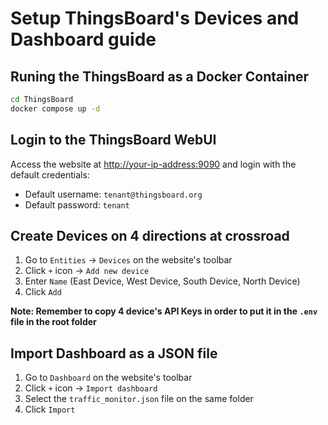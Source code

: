 # Setup ThingsBoard's Devices and Dashboard guide

## Runing the ThingsBoard as a Docker Container
```bash
cd ThingsBoard
docker compose up -d
```

## Login to the ThingsBoard WebUI
Access the website at [http://your-ip-address:9090](http://your-ip-address:9090) and login with the default credentials:
- Default username: `tenant@thingsboard.org`
- Default password: `tenant`

## Create Devices on 4 directions at crossroad
1. Go to `Entities` → `Devices` on the website's toolbar
2. Click `+` icon → `Add new device`
3. Enter `Name` (East Device, West Device, South Device, North Device)
4. Click `Add`

**Note: Remember to copy 4 device's API Keys in order to put it in the `.env` file in the root folder**

## Import Dashboard as a JSON file
1. Go to `Dashboard` on the website's toolbar
2. Click `+` icon → `Import dashboard`
3. Select the `traffic_monitor.json` file on the same folder
4. Click `Import`